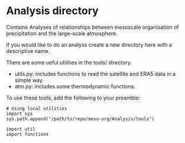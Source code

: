 # Analysis directory
Contains Analyses of relationships between mesoscale organisation of precipitation and the large-scale atmosphere.

If you would like to do an analyss create a new directory here with a descriptive name.


There are some ueful utilities in the tools/ directory.

- utils.py: includes functions to read the satellite and ERA5 data in a simple way.
- atm.py:   includes some thermodynamic functions.

To use these tools, add the following to your preamble:

```
# Using local utilities
import sys
sys.path.append("/path/to/repo/meso-org/Analysis/tools")

import util
import functions
```
